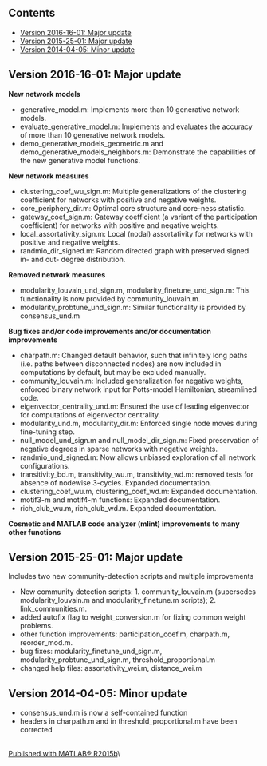 <div class="content">

Contents
--------

<div>

-   [Version 2016-16-01: Major update](#1)
-   [Version 2015-25-01: Major update](#2)
-   [Version 2014-04-05: Minor update](#3)

</div>

Version 2016-16-01: Major update[]()
------------------------------------

**New network models**

<div>

-   generative\_model.m: Implements more than 10 generative
    network models.
-   evaluate\_generative\_model.m: Implements and evaluates the accuracy
    of more than 10 generative network models.
-   demo\_generative\_models\_geometric.m and
    demo\_generative\_models\_neighbors.m: Demonstrate the capabilities
    of the new generative model functions.

</div>

**New network measures**

<div>

-   clustering\_coef\_wu\_sign.m: Multiple generalizations of the
    clustering coefficient for networks with positive and
    negative weights.
-   core\_periphery\_dir.m: Optimal core structure and
    core-ness statistic.
-   gateway\_coef\_sign.m: Gateway coefficient (a variant of the
    participation coefficient) for networks with positive and
    negative weights.
-   local\_assortativity\_sign.m: Local (nodal) assortativity for
    networks with positive and negative weights.
-   randmio\_dir\_signed.m: Random directed graph with preserved signed
    in- and out- degree distribution.

</div>

**Removed network measures**

<div>

-   modularity\_louvain\_und\_sign.m, modularity\_finetune\_und\_sign.m:
    This functionality is now provided by community\_louvain.m.
-   modularity\_probtune\_und\_sign.m: Similar functionality is provided
    by consensus\_und.m

</div>

**Bug fixes and/or code improvements and/or documentation improvements**

<div>

-   charpath.m: Changed default behavior, such that infinitely long
    paths (i.e. paths between disconnected nodes) are now included in
    computations by default, but may be excluded manually.
-   community\_louvain.m: Included generalization for negative weights,
    enforced binary network input for Potts-model Hamiltonian,
    streamlined code.
-   eigenvector\_centrality\_und.m: Ensured the use of leading
    eigenvector for computations of eigenvector centrality.
-   modularity\_und.m, modularity\_dir.m: Enforced single node moves
    during fine-tuning step.
-   null\_model\_und\_sign.m and null\_model\_dir\_sign.m: Fixed
    preservation of negative degrees in sparse networks with
    negative weights.
-   randmio\_und\_signed.m: Now allows unbiased exploration of all
    network configurations.
-   transitivity\_bd.m, transitivity\_wu.m, transitivity\_wd.m: removed
    tests for absence of nodewise 3-cycles. Expanded documentation.
-   clustering\_coef\_wu.m, clustering\_coef\_wd.m:
    Expanded documentation.
-   motif3-m and motif4-m functions: Expanded documentation.
-   rich\_club\_wu.m, rich\_club\_wd.m. Expanded documentation.

</div>

**Cosmetic and MATLAB code analyzer (mlint) improvements to many other
functions**

Version 2015-25-01: Major update[]()
------------------------------------

Includes two new community-detection scripts and multiple improvements

<div>

-   New community detection scripts: 1. community\_louvain.m (supersedes
    modularity\_louvain.m and modularity\_finetune.m scripts); 2.
    link\_communities.m.
-   added autofix flag to weight\_conversion.m for fixing common
    weight problems.
-   other function improvements: participation\_coef.m,
    charpath.m, reorder\_mod.m.
-   bug fixes: modularity\_finetune\_und\_sign.m,
    modularity\_probtune\_und\_sign.m, threshold\_proportional.m
-   changed help files: assortativity\_wei.m, distance\_wei.m

</div>

Version 2014-04-05: Minor update[]()
------------------------------------

<div>

-   consensus\_und.m is now a self-contained function
-   headers in charpath.m and in threshold\_proportional.m have been
    corrected

</div>

\
[Published with MATLAB®
R2015b](http://www.mathworks.com/products/matlab/)\

</div>

